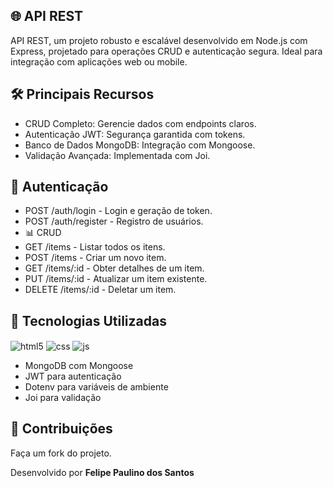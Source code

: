 ## 🌐 API REST
API REST, um projeto robusto e escalável desenvolvido em Node.js com Express, projetado para operações CRUD e autenticação segura. Ideal para integração com aplicações web ou mobile.

## 🛠 Principais Recursos
- CRUD Completo: Gerencie dados com endpoints claros.
- Autenticação JWT: Segurança garantida com tokens.
- Banco de Dados MongoDB: Integração com Mongoose.
- Validação Avançada: Implementada com Joi.

## 🔑 Autenticação
- POST /auth/login - Login e geração de token.
- POST /auth/register - Registro de usuários.
- 📊 CRUD
- GET /items - Listar todos os itens.
- POST /items - Criar um novo item.
- GET /items/:id - Obter detalhes de um item.
- PUT /items/:id - Atualizar um item existente.
- DELETE /items/:id - Deletar um item.

## 🧰 Tecnologias Utilizadas
<div style="display: inline_block">
  <img align="center" alt="html5" src="https://img.shields.io/badge/Node.js-43853D?style=for-the-badge&logo=node.js&logoColor=white" />
  <img align="center" alt="css" src="https://img.shields.io/badge/Express.js-404D59?style=for-the-badge" />
  <img align="center" alt="js" src="https://img.shields.io/badge/MongoDB-4EA94B?style=for-the-badge&logo=mongodb&logoColor=white" />

- MongoDB com Mongoose
- JWT para autenticação
- Dotenv para variáveis de ambiente
- Joi para validação


## 🤝 Contribuições
Faça um fork do projeto.

Desenvolvido por **Felipe Paulino dos Santos**